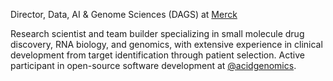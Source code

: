 Director, Data, AI & Genome Sciences (DAGS) at [Merck][]

Research scientist and team builder specializing in small molecule drug discovery, RNA biology, and genomics, with extensive experience in clinical development from target identification through patient selection. Active participant in open-source software development at [@acidgenomics][].

[merck]: http://merck.com/
[@acidgenomics]: https://github.com/acidgenomics/
